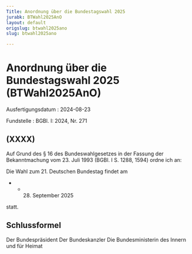 ```yaml
---
Title: Anordnung über die Bundestagswahl 2025
jurabk: BTWahl2025AnO
layout: default
origslug: btwahl2025ano
slug: btwahl2025ano

---
```


# Anordnung über die Bundestagswahl 2025 (BTWahl2025AnO)

Ausfertigungsdatum
:   2024-08-23

Fundstelle
:   BGBl. I: 2024, Nr. 271


## (XXXX)

Auf Grund des § 16 des Bundeswahlgesetzes in der Fassung der Bekanntmachung vom 23. Juli 1993 (BGBl. I S. 1288, 1594) ordne ich an:

Die Wahl zum 21. Deutschen Bundestag findet am

*    *   28. September 2025



statt.


## Schlussformel

Der Bundespräsident
Der Bundeskanzler
Die Bundesministerin des Innern und für Heimat

